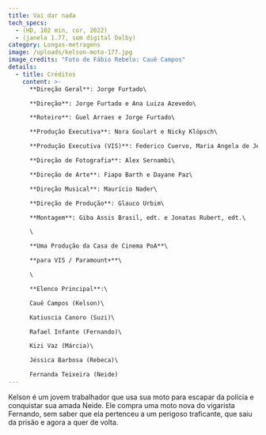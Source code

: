 ```yaml
---
title: Vai dar nada
tech_specs:
  - (HD, 102 min, cor, 2022)
  - (janela 1.77, som digital Dolby)
category: Longas-metragens
image: /uploads/kelson-moto-177.jpg
image_credits: "Foto de Fábio Rebelo: Cauê Campos"
details:
  - title: Créditos
    content: >-
      **Direção Geral**: Jorge Furtado\

      **Direção**: Jorge Furtado e Ana Luiza Azevedo\

      **Roteiro**: Guel Arraes e Jorge Furtado\

      **Produção Executiva**: Nora Goulart e Nicky Klöpsch\

      **Produção Executiva (VIS)**: Federico Cuervo, Maria Angela de Jesus e Tereza Gonzalez\

      **Direção de Fotografia**: Alex Sernambi\

      **Direção de Arte**: Fiapo Barth e Dayane Paz\

      **Direção Musical**: Maurício Nader\

      **Direção de Produção**: Glauco Urbim\

      **Montagem**: Giba Assis Brasil, edt. e Jonatas Rubert, edt.\

      \

      **Uma Produção da Casa de Cinema PoA**\

      **para VIS / Paramount+**\

      \

      **Elenco Principal**:\

      Cauê Campos (Kelson)\

      Katiuscia Canoro (Suzi)\

      Rafael Infante (Fernando)\

      Kizi Vaz (Márcia)\

      Jéssica Barbosa (Rebeca)\

      Fernanda Teixeira (Neide)
---
```

Kelson é um jovem trabalhador que usa sua moto para escapar da polícia e conquistar sua amada Neide. Ele compra uma moto nova do vigarista Fernando, sem saber que ela pertenceu a um perigoso traficante, que saiu da prisão e agora a quer de volta.
